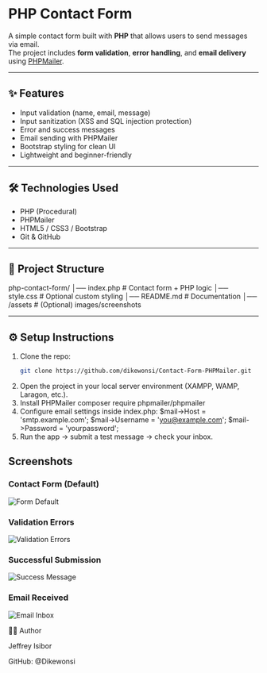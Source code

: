 # PHP Contact Form

A simple contact form built with **PHP** that allows users to send messages via email.  
The project includes **form validation**, **error handling**, and **email delivery** using [PHPMailer](https://github.com/PHPMailer/PHPMailer).

---

## ✨ Features
- Input validation (name, email, message)
- Input sanitization (XSS and SQL injection protection)
- Error and success messages
- Email sending with PHPMailer
- Bootstrap styling for clean UI
- Lightweight and beginner-friendly

---

## 🛠️ Technologies Used
- PHP (Procedural)
- PHPMailer
- HTML5 / CSS3 / Bootstrap
- Git & GitHub

---

## 📂 Project Structure
php-contact-form/
│── index.php # Contact form + PHP logic
│── style.css # Optional custom styling
│── README.md # Documentation
│── /assets # (Optional) images/screenshots

---

## ⚙️ Setup Instructions
1. Clone the repo:
   ```bash
   git clone https://github.com/dikewonsi/Contact-Form-PHPMailer.git
2. Open the project in your local server environment (XAMPP, WAMP, Laragon, etc.).
3. Install PHPMailer
   composer require phpmailer/phpmailer
4. Configure email settings inside index.php:
     $mail->Host = 'smtp.example.com';
     $mail->Username = 'you@example.com';
     $mail->Password = 'yourpassword';
5. Run the app → submit a test message → check your inbox.

## Screenshots
### Contact Form (Default)
![Form Default](screenshots/form-ui.png)

### Validation Errors
![Validation Errors](screenshots/validation-error.png)

### Successful Submission
![Success Message](screenshots/success-submission.png)

### Email Received
![Email Inbox](screenshots/email-proof.png)


👨‍💻 Author

Jeffrey Isibor

GitHub: @Dikewonsi

